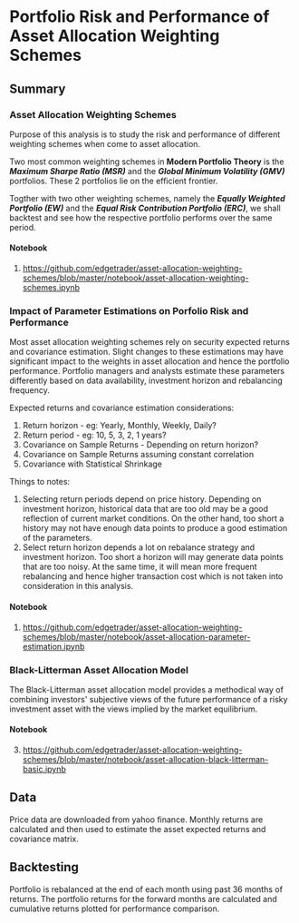 # Portfolio Risk and Performance of Asset Allocation Weighting Schemes

## Summary

### Asset Allocation Weighting Schemes
Purpose of this analysis is to study the risk and performance of different weighting schemes when come to asset allocation.  

Two most common weighting schemes in **Modern Portfolio Theory** is the ***Maximum Sharpe Ratio (MSR)*** and the ***Global Minimum Volatility (GMV)*** portfolios.  These 2 portfolios lie on the efficient frontier.  

Togther with two other weighting schemes, namely the ***Equally Weighted Portfolio (EW)*** and the ***Equal Risk Contribution Portfolio (ERC)***, we shall backtest and see how the respective portfolio performs over the same period.

#### Notebook
1. https://github.com/edgetrader/asset-allocation-weighting-schemes/blob/master/notebook/asset-allocation-weighting-schemes.ipynb

### Impact of Parameter Estimations on Porfolio Risk and Performance
Most asset allocation weighting schemes rely on security expected returns and covariance estimation.  Slight changes to these estimations may have significant impact to the weights in asset allocation and hence the portfolio performance.  Portfolio managers and analysts estimate these parameters differently based on data availability,  investment horizon and rebalancing frequency.

Expected returns and covariance estimation considerations:
1. Return horizon - eg: Yearly, Monthly, Weekly, Daily?
2. Return period - eg: 10, 5, 3, 2, 1 years?
3. Covariance on Sample Returns - Depending on return horizon?
4. Covariance on Sample Returns assuming constant correlation
5. Covariance with Statistical Shrinkage

Things to notes:
1. Selecting return periods depend on price history.  Depending on investment horizon, historical data that are too old may be a good reflection of current market conditions.  On the other hand, too short a history may not have enough data points to produce a good estimation of the parameters.
2. Select return horizon depends a lot on rebalance strategy and investment horizon.  Too short a horizon will may generate data points that are too noisy.  At the same time, it will mean more frequent rebalancing and hence higher transaction cost which is not taken into consideration in this analysis.

#### Notebook
1. https://github.com/edgetrader/asset-allocation-weighting-schemes/blob/master/notebook/asset-allocation-parameter-estimation.ipynb

### Black-Litterman Asset Allocation Model
The Black-Litterman asset allocation model provides a methodical way of combining investors' subjective views of the future performance of a risky investment asset with the views implied by the market equilibrium.

#### Notebook
3. https://github.com/edgetrader/asset-allocation-weighting-schemes/blob/master/notebook/asset-allocation-black-litterman-basic.ipynb

## Data
Price data are downloaded from yahoo finance.  Monthly returns are calculated and then used to estimate the asset expected returns and covariance matrix.

## Backtesting 
Portfolio is rebalanced at the end of each month using past 36 months of returns.  The portfolio returns for the forward months are calculated and cumulative returns plotted for performance comparison.


